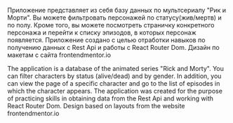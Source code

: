 Приложение представляет из себя базу данных по мультсериалу "Рик и Морти". Вы можете фильтровать персонажей по статусу(жив/мертв) и по полу. Кроме того, вы можете посмотреть страничку конкретного персонажа и перейти к списку эпизодов, в которых персонаж появляется.
Приложение создано с целью отработки навыков по получению данных с Rest Api  и работы с React Router Dom.
Дизайн по макетам с сайта frontendmentor.io

The application is a database of the animated series "Rick and Morty". You can filter characters by status (alive/dead) and by gender. In addition, you can view the page of a specific character and go to the list of episodes in which the character appears.
The application was created for the purpose of practicing skills in obtaining data from the Rest Api and working with React Router Dom.
Design based on layouts from the website frontendmentor.io
